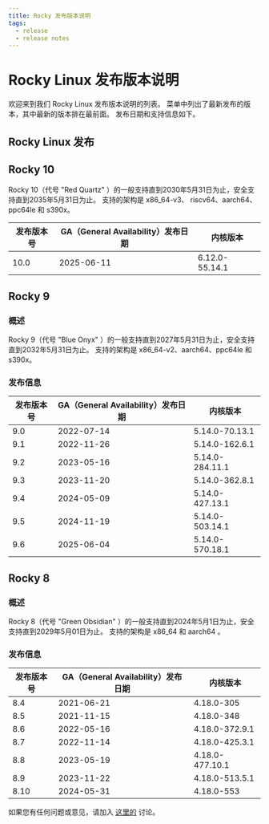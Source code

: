 ```yaml
---
title: Rocky 发布版本说明
tags:
  - release
  - release notes
---
```


# Rocky Linux 发布版本说明

欢迎来到我们 Rocky Linux 发布版本说明的列表。 菜单中列出了最新发布的版本，其中最新的版本排在最前面。 发布日期和支持信息如下。

## Rocky Linux 发布

## Rocky 10

Rocky 10（代号 "Red Quartz" ）的一般支持直到2030年5月31日为止，安全支持直到2035年5月31日为止。 支持的架构是 x86_64-v3、 riscv64、aarch64、ppc64le 和 s390x。

| 发布版本号 | GA（General Availability）发布日期 | 内核版本           |
| ----- | ---------------------------- | -------------- |
| 10.0  | 2025-06-11                   | 6.12.0-55.14.1 |

## Rocky 9

### 概述

Rocky 9（代号 "Blue Onyx" ）的一般支持直到2027年5月31日为止，安全支持直到2032年5月31日为止。 支持的架构是 x86_64-v2、aarch64、ppc64le 和 s390x。

### 发布信息

| 发布版本号 | GA（General Availability）发布日期 | 内核版本            |
| ----- | ---------------------------- | --------------- |
| 9.0   | 2022-07-14                   | 5.14.0-70.13.1  |
| 9.1   | 2022-11-26                   | 5.14.0-162.6.1  |
| 9.2   | 2023-05-16                   | 5.14.0-284.11.1 |
| 9.3   | 2023-11-20                   | 5.14.0-362.8.1  |
| 9.4   | 2024-05-09                   | 5.14.0-427.13.1 |
| 9.5   | 2024-11-19                   | 5.14.0-503.14.1 |
| 9.6   | 2025-06-04                   | 5.14.0-570.18.1 |

## Rocky 8

### 概述

Rocky 8（代号 "Green Obsidian" ）的一般支持直到2024年5月1日为止，安全支持直到2029年5月01日为止。 支持的架构是 x86_64 和 aarch64 。

### 发布信息

| 发布版本号 | GA（General Availability）发布日期 | 内核版本            |
| ----- | ---------------------------- | --------------- |
| 8.4   | 2021-06-21                   | 4.18.0-305      |
| 8.5   | 2021-11-15                   | 4.18.0-348      |
| 8.6   | 2022-05-16                   | 4.18.0-372.9.1  |
| 8.7   | 2022-11-14                   | 4.18.0-425.3.1  |
| 8.8   | 2023-05-19                   | 4.18.0-477.10.1 |
| 8.9   | 2023-11-22                   | 4.18.0-513.5.1  |
| 8.10  | 2024-05-31                   | 4.18.0-553      |

如果您有任何问题或意见，请加入 [这里的](https://chat.rockylinux.org/rocky-linux/channels/documentation) 讨论。
